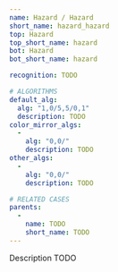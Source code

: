 ```yaml
---
name: Hazard / Hazard
short_name: hazard_hazard
top: Hazard
top_short_name: hazard
bot: Hazard
bot_short_name: hazard

recognition: TODO

# ALGORITHMS
default_alg:
  alg: "1,0/5,5/0,1"
  description: TODO
color_mirror_algs:
  -
    alg: "0,0/"
    description: TODO
other_algs:
  -
    alg: "0,0/"
    description: TODO

# RELATED CASES
parents:
  -
    name: TODO
    short_name: TODO
---
```


Description TODO


